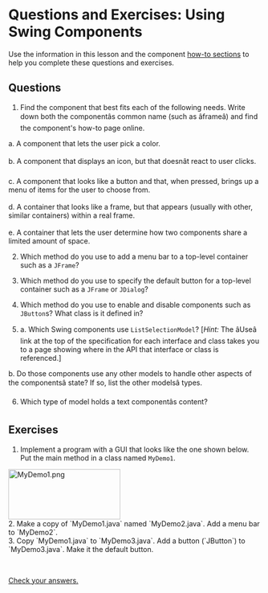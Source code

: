 
# Questions and Exercises: Using Swing Components

Use the information in this lesson and the component 
[how-to sections](../components/componentlist.html) to help you complete these questions and exercises.

## Questions

1. Find the component that best fits each of the following needs. Write down both the component&#226;&#128;&#153;s common name (such as &#226;&#128;&#156;frame&#226;&#128;&#157;) and find the component's how-to page online.

a. A component that lets the user pick a color.<br />
<br />
b. A component that displays an icon, but that doesn&#226;&#128;&#153;t react to user clicks.<br />
<br />
c. A component that looks like a button and that, when pressed, brings up a menu of items for the user to choose from.<br />
<br />
d. A container that looks like a frame, but that appears (usually with other, similar containers) within a real frame.<br />
<br />
e. A container that lets the user determine how two components share a limited amount of space.

2. Which method do you use to add a menu bar to a top-level container such as a `JFrame`?

3. Which method do you use to specify the default button for a top-level container such as a `JFrame` or `JDialog`?

4. Which method do you use to enable and disable components such as `JButton`s? What class is it defined in?

5. a. Which Swing components use `ListSelectionModel`? [*Hint:* The &#226;&#128;&#156;Use&#226;&#128;&#157; link at the top of the specification for each interface and class takes you to a page showing where in the API that interface or class is referenced.]

b. Do those components use any other models to handle other aspects of the components&#226;&#128;&#153; state? If so, list the other models&#226;&#128;&#153; types.

6. Which type of model holds a text component&#226;&#128;&#153;s content?<br />

## Exercises

1. Implement a program with a GUI that looks like the one shown below. Put the main method in a class named `MyDemo1`.

<img src="../../figures/uiswing/QandE/MyDemo1.png" width="223" height="100" align="bottom" alt="MyDemo1.png" />

<br />
2. Make a copy of `MyDemo1.java` named `MyDemo2.java`. Add a menu bar to `MyDemo2`.

<br />
3. Copy `MyDemo1.java` to `MyDemo3.java`. Add a button (`JButton`) to `MyDemo3.java`. Make it the default button.

&#160;


[Check your answers.](answers-ch3.html)

